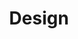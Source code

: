 ---
# Featured tags need to have either the `list` or `grid` layout (PRO only).
layout: list
type: tag
category: blog

# The title of the tag's page.
title: Design

# The name of the tag, used in a post's front matter (e.g. tags: [<slug>]).
slug: design

# (Optional) You can disable grouping posts by date.
# no_groups: true

# Exclude this example category from the sitemap.
# DON'T USE THIS SETTING IN YOUR CATEGORIES!
sitemap: true
---